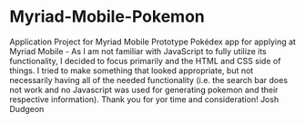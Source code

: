 # Myriad-Mobile-Pokemon
Application Project for Myriad Mobile
Prototype Pokédex app for applying at Myriad Mobile - 
As I am not familiar with JavaScript to fully utilize its functionality, I decided to focus primarily and the HTML and CSS side of things.
I tried to make something that looked appropriate, but not necessarily having all of the needed functionality (i.e. the search bar does not work and no Javascript was used for generating pokemon and their respective information).
Thank you for yor time and consideration!
Josh Dudgeon
